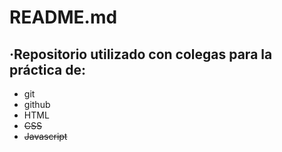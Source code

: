 # README.md

## ·Repositorio utilizado con colegas para la práctica de:

- git
- github
- HTML
- ~~CSS~~
- ~~Javascript~~

